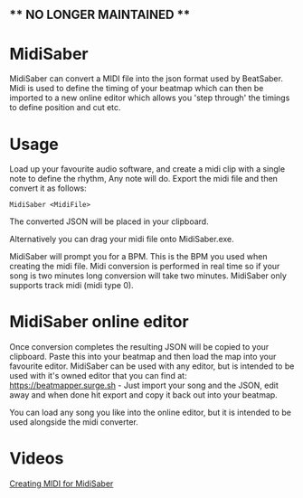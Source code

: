 ## ** NO LONGER MAINTAINED **

# MidiSaber
MidiSaber can convert a MIDI file into the json format used by BeatSaber. Midi is used to define the timing of your beatmap which can then be imported to a new online editor which allows you 'step through' the timings to define position and cut etc.

# Usage
Load up your favourite audio software, and create a midi clip with a single note to define the rhythm, Any note will do. Export the midi file and then convert it as follows:
```
MidiSaber <MidiFile>
```
The converted JSON will be placed in your clipboard.

Alternatively you can drag your midi file onto MidiSaber.exe.

MidiSaber will prompt you for a BPM. This is the BPM you used when creating the midi file. Midi conversion is performed in real time so if your song is two minutes long conversion will take two minutes. MidiSaber only supports track midi (midi type 0).

# MidiSaber online editor
Once conversion completes the resulting JSON will be copied to your clipboard. Paste this into your beatmap and then load the map into your favourite editor.
MidiSaber can be used with any editor, but is intended to be used with it's owned editor that you can find at:
https://beatmapper.surge.sh - Just import your song and the JSON, edit away and when done hit export and copy it back out into your beatmap.

You can load any song you like into the online editor, but it is intended to be used alongside the midi converter.

# Videos
[Creating MIDI for MidiSaber](https://www.youtube.com/watch?v=y1CPDLij8ys&feature=youtu.be)


